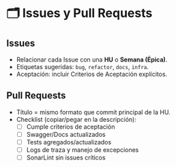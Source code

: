 # 🗂️ Issues y Pull Requests

## Issues
- Relacionar cada Issue con una **HU** o **Semana (Épica)**.
- Etiquetas sugeridas: `bug`, `refactor`, `docs`, `infra`.
- Aceptación: incluir Criterios de Aceptación explícitos.

## Pull Requests
- Título = mismo formato que commit principal de la HU.
- Checklist (copiar/pegar en la descripción):
  - [ ] Cumple criterios de aceptación
  - [ ] Swagger/Docs actualizados
  - [ ] Tests agregados/actualizados
  - [ ] Logs de traza y manejo de excepciones
  - [ ] SonarLint sin issues críticos
